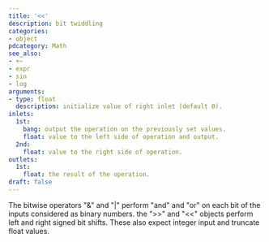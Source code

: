 ```yaml
---
title: '<<'
description: bit twiddling
categories:
- object
pdcategory: Math
see_also:
- +~
- expr
- sin
- log
arguments:
- type: float
  description: initialize value of right inlet (default 0).
inlets:
  1st:
    bang: output the operation on the previously set values.
    float: value to the left side of operation and output.
  2nd:
    float: value to the right side of operation.
outlets:
  1st:
    float: the result of the operation.
draft: false
---
```

The bitwise operators "&" and "|" perform "and" and "or" on each bit of the inputs considered as binary numbers. the "&gt;&gt;" and "&lt;&lt;" objects perform left and right signed bit shifts. These also expect integer input and truncate float values.

